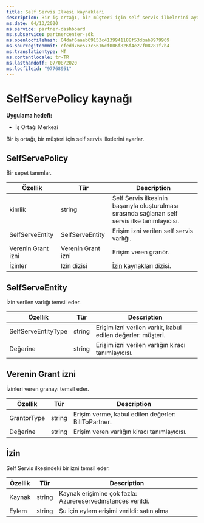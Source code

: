 ```yaml
---
title: Self Servis Ilkesi kaynakları
description: Bir iş ortağı, bir müşteri için self servis ilkelerini ayarlar.
ms.date: 04/13/2020
ms.service: partner-dashboard
ms.subservice: partnercenter-sdk
ms.openlocfilehash: 04daf6aaeb69153c4139941188f53dbab8979969
ms.sourcegitcommit: cfedd76e573c5616cf006f826f4e27f08281f7b4
ms.translationtype: MT
ms.contentlocale: tr-TR
ms.lasthandoff: 07/08/2020
ms.locfileid: "97768951"
---
```

# <a name="selfservepolicy-resource"></a>SelfServePolicy kaynağı

**Uygulama hedefi:**

- İş Ortağı Merkezi

Bir iş ortağı, bir müşteri için self servis ilkelerini ayarlar.

## <a name="selfservepolicy"></a>SelfServePolicy

Bir sepet tanımlar.

| Özellik              | Tür             | Description                                                                                            |
|-----------------------|------------------|--------------------------------------------------------------------------------------------------------|
| kimlik                    | string           | Self Servis ilkesinin başarıyla oluşturulması sırasında sağlanan self servis ilke tanımlayıcısı.     |
| SelfServeEntity       | SelfServeEntity  | Erişim izni verilen self servis varlığı.                                                     |
| Verenin Grant izni               | Verenin Grant izni          | Erişim veren granör.                                                                    |
| İzinler           | Izin dizisi| [İzin](#permission) kaynakları dizisi.                                                                     |

## <a name="selfserveentity"></a>SelfServeEntity

İzin verilen varlığı temsil eder.

| Özellik             | Tür|Description|
|----------------------|----------------------------------|--------------------------------------------------------------------------------------------|
| SelfServeEntityType  | string                           | Erişim izni verilen varlık, kabul edilen değerler: müşteri.                                 |
| Değerine             | string                           | Erişim izni verilen varlığın kiracı tanımlayıcısı.                                   |

## <a name="grantor"></a>Verenin Grant izni

İzinleri veren granayı temsil eder.

| Özellik             | Tür|Description|
|----------------------|----------------------------------|--------------------------------------------------------------------------------------------|
| GrantorType          | string                           | Erişim verme, kabul edilen değerler: BillToPartner.                               |
| Değerine             | string                           | Erişim veren varlığın kiracı tanımlayıcısı.                                       |


## <a name="permission"></a>İzin

Self Servis ilkesindeki bir izni temsil eder.

| Özellik             | Tür|Description|
|----------------------|----------------------------------|--------------------------------------------------------------------------------------------|
| Kaynak             | string                           | Kaynak erişimine çok fazla: Azurereservedınstances verildi.                          |
| Eylem               | string                           | Şu için eylem erişimi verildi: satın alma                                           |
